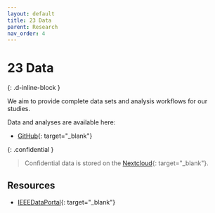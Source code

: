 ```yaml
---
layout: default
title: 23 Data
parent: Research
nav_order: 4
---
```


# 23 Data
{: .d-inline-block }

We aim to provide complete data sets and analysis workflows for our studies.

Data and analyses are available here:

- [GitHub](https://github.com/orgs/digital-work-lab/repositories?q=topic%3Adataset){: target="_blank"}

{: .confidential } 
> Confidential data is stored on the [Nextcloud](https://nc-2272638881871040784.nextcloud-ionos.com/index.php/apps/files/?dir=/20-research/23_data&fileid=88094){: target="_blank"}.

## Resources

- [IEEEDataPortal](https://ieee-dataport.org/datasets){: target="_blank"}

